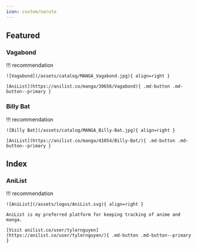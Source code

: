 ```yaml
---
icon: custom/naruto
---
```


## Featured

### Vagabond

!!! recommendation

    ![Vagabond](/assets/catalog/MANGA_Vagabond.jpg){ align=right }

    [AniList](https://anilist.co/manga/30656/Vagabond){ .md-button .md-button--primary } 

### Billy Bat

!!! recommendation

    ![Billy Bat](/assets/catalog/MANGA_Billy-Bat.jpg){ align=right }

    [AniList](https://anilist.co/manga/41054/Billy-Bat/){ .md-button .md-button--primary }


## Index

### AniList

!!! recommendation

    ![AniList](/assets/logos/AniList.svg){ align=right }

    AniList is my preferred platform for keeping tracking of anime and manga.

    [Visit anilist.co/user/tylernguyen](https://anilist.co/user/tylernguyen/){ .md-button .md-button--primary }
